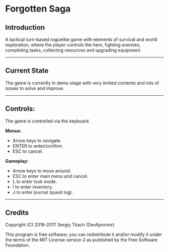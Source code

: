 # Forgotten Saga

## Introduction
A tactical turn-based roguelike game with elements of survival and world exploration, where the player controls the hero, fighting enemies, completing tasks, collecting resources and upgrading equipment.

---

## Current State
The game is currently in demo stage with very limited contents and lots of issues to solve and improve.

---

## Controls:
The game is controlled via the keyboard.

**Menus:**
 - Arrow keys to navigate.
 - ENTER to enter/confirm.
 - ESC to cancel. 

**Gameplay:**
 - Arrow keys to move around. 
 - ESC to enter main menu and cancel.
 - L to enter look mode.
 - I to enter inventory.
 - J to enter journal (quest log).

---

## Credits
Copyright (C) 2016-2017 Sergiy Tkach (DevApromix)

This program is free software; you can redistribute it and/or modify it under the terms of the MIT License version 2 as published by the Free Software Foundation.
